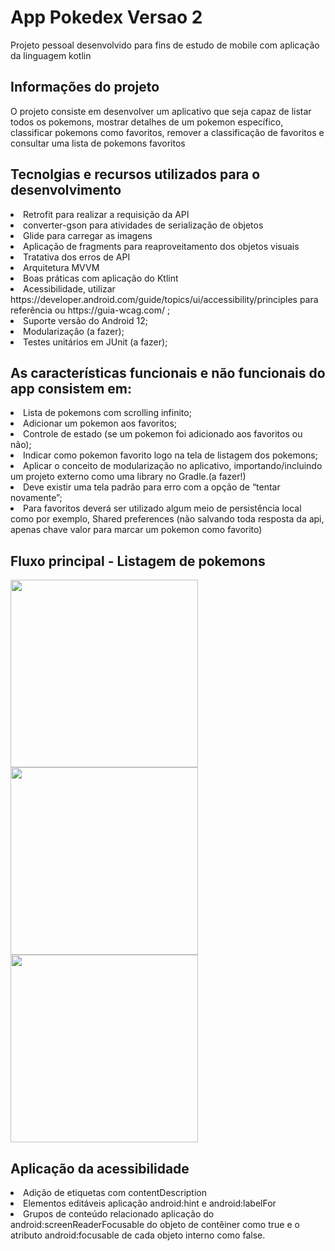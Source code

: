 # App Pokedex Versao 2
<p>Projeto pessoal desenvolvido para fins de estudo de mobile com aplicação da linguagem kotlin</p>

<h2>Informações do projeto</h2>
<p>O projeto consiste em desenvolver um aplicativo que seja capaz de listar todos os pokemons, mostrar detalhes de um pokemon específico, classificar pokemons como favoritos, remover a classificação de favoritos e consultar uma lista de pokemons favoritos</p>

<h2>Tecnolgias e recursos utilizados para o desenvolvimento</h2>
<li>Retrofit para realizar a requisição da API</li>
<li>converter-gson para atividades de serialização de objetos</li>
<li>Glide para carregar as imagens</li>
<li>Aplicação de fragments para reaproveitamento dos objetos visuais</li>
<li>Tratativa dos erros de API</li>
<li>Arquitetura MVVM</li>
<li>Boas práticas com aplicação do Ktlint</li>
<li>Acessibilidade, utilizar https://developer.android.com/guide/topics/ui/accessibility/principles para
referência ou https://guia-wcag.com/ ;
<li>Suporte versão do Android 12;</li>
<li>Modularização (a fazer);</li>
<li>Testes unitários em JUnit (a fazer);</li>

<h2>As características funcionais e não funcionais do app consistem em:</h2>
<li>Lista de pokemons com scrolling infinito;</li>
<li>Adicionar um pokemon aos favoritos;</li>
<li>Controle de estado (se um pokemon foi adicionado aos favoritos ou não);</li>
<li>Indicar como pokemon favorito logo na tela de listagem dos pokemons;</li>
<li>Aplicar o conceito de modularização no aplicativo, importando/incluindo um projeto externo como uma library no Gradle.(a fazer!)</li>
<li> Deve existir uma tela padrão para erro com a opção de “tentar novamente”;</li>
<li>Para favoritos deverá ser utilizado algum meio de persistência local como por exemplo, Shared
preferences (não salvando toda resposta da api, apenas chave valor para marcar um pokemon como
favorito)</li>


<h2>Fluxo principal - Listagem de pokemons</h2>
<p float="left">
<img src="https://user-images.githubusercontent.com/103140224/175982436-59cfa1db-b738-4635-a910-14a43a6b4c12.png" width="300"/>
<img src="https://user-images.githubusercontent.com/103140224/175982456-88883704-dcee-453a-9ee7-00f1c6cd5abd.png" width="300"/>
<img src="https://user-images.githubusercontent.com/103140224/175982471-7aac06a7-2ff1-4b01-8cb6-b7a4b4b6d939.png" width="300"/>
</p>


<h2>Aplicação da acessibilidade</h2>
<li>Adição de etiquetas com contentDescription</li>
<li>Elementos editáveis aplicação android:hint e android:labelFor</li>
<li>Grupos de conteúdo relacionado aplicação do android:screenReaderFocusable do objeto de contêiner como true e o atributo android:focusable de cada objeto interno como false.</li>
